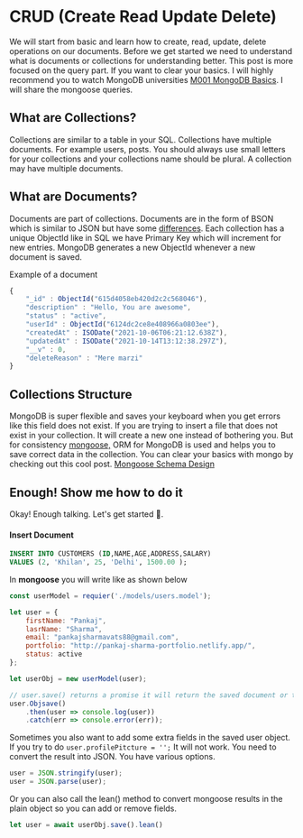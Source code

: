 # CRUD (Create Read Update Delete)
We will start from basic and learn how to create, read, update, delete operations on our documents. Before we get started we need to understand what is documents or collections for understanding better.  This post is more focused on the query part. If you want to clear your basics. I will highly recommend you to watch MongoDB universities [M001 MongoDB Basics](https://university.mongodb.com/ "M001 MongoDB Basics"). I will share the mongoose queries.

## What are Collections?
Collections are similar to a table in your SQL. Collections have multiple documents. For example users, posts. You should always use small letters for your collections and your collections name should be plural. A collection may have multiple documents.

## What are Documents?
Documents are part of collections. Documents are in the form of BSON which is  similar to JSON but have some [differences](https://www.mongodb.com/json-and-bson "differences"). Each collection has a unique ObjectId like in SQL we have Primary Key which will increment for new entries. MongoDB generates a new ObjectId whenever a new document is saved. 

Example of a document

```js
{
    "_id" : ObjectId("615d4058eb420d2c2c568046"),
    "description" : "Hello, You are awesome",
    "status" : "active",
    "userId" : ObjectId("6124dc2ce8e408966a0803ee"),
    "createdAt" : ISODate("2021-10-06T06:21:12.638Z"),
    "updatedAt" : ISODate("2021-10-14T13:12:38.297Z"),
    "__v" : 0,
    "deleteReason" : "Mere marzi"
}
```

## Collections Structure
MongoDB is super flexible and saves your keyboard when you get errors like this field does not exist. If you are trying to insert a file that does not exist in your collection. It will create a new one instead of bothering you. But for consistency [mongoose,](https://mongoosejs.com/ "mongoose,") ORM for MongoDB is used and helps you to save correct data in the collection. You can clear your basics with mongo by checking out this cool post. [Mongoose Schema Design](https://www.freecodecamp.org/news/introduction-to-mongoose-for-mongodb-d2a7aa593c57/ "Mongoose Schema Design")


## Enough! Show me how to do it
Okay! Enough talking. Let's get started 🚀.

#### Insert Document

```sql
INSERT INTO CUSTOMERS (ID,NAME,AGE,ADDRESS,SALARY)
VALUES (2, 'Khilan', 25, 'Delhi', 1500.00 );
```
In **mongoose** you will write like as shown below

```js
const userModel = requier('./models/users.model');

let user = {
	firstName: "Pankaj",
	lasrName: "Sharma",
	email: "pankajsharmavats88@gmail.com",
	portfolio: "http://pankaj-sharma-portfolio.netlify.app/",
	status: active
};

let userObj = new userModel(user);

// user.save() returns a promise it will return the saved document or throw an error
user.Objsave()
	.then(user => console.log(user))
	.catch(err => console.error(err));

```
Sometimes you also want to add some extra fields in the saved user object. If you try to do `user.profilePitcture = '';` It will not work. You need to convert the result into JSON. You have various options.

```js
user = JSON.stringify(user);
user = JSON.parse(user);
```

Or you can also call the lean() method to convert mongoose results in the plain object so you can add or remove fields.
```js
let user = await userObj.save().lean()
```


